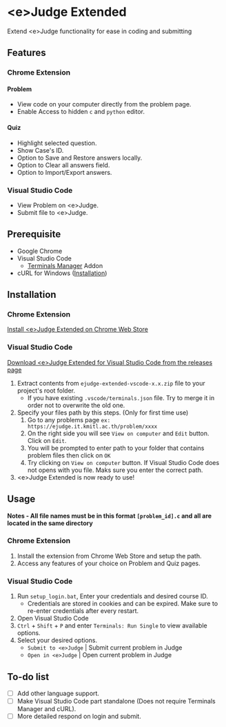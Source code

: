# \<e\>Judge Extended
Extend \<e\>Judge functionality for ease in coding and submitting

## Features
### Chrome Extension
#### Problem
- View code on your computer directly from the problem page.
- Enable Access to hidden `c` and `python` editor.

#### Quiz
- Highlight selected question.
- Show Case's ID.
- Option to Save and Restore answers locally.
- Option to Clear all answers field.
- Option to Import/Export answers.

### Visual Studio Code
- View Problem on \<e\>Judge.
- Submit file to \<e\>Judge.

## Prerequisite

- Google Chrome
- Visual Studio Code
  - [Terminals Manager](https://marketplace.visualstudio.com/items?itemName=fabiospampinato.vscode-terminals) Addon
- cURL for Windows ([Installation](https://stackoverflow.com/a/28757477/))

## Installation

### Chrome Extension
[Install \<e\>Judge Extended on Chrome Web Store](https://chrome.google.com/webstore/detail/%3Ce%3Ejudge-extended/akeabeeepogfafbolmaahdefoimmllna/)

### Visual Studio Code
[Download \<e\>Judge Extended for Visual Studio Code from the releases page](https://github.com/phwt/ejudge-extended/releases)

1. Extract contents from `ejudge-extended-vscode-x.x.zip` file to your project's root folder.
   - If you have existing `.vscode/terminals.json` file. Try to merge it in order not to overwrite the old one.
2. Specify your files path by this steps. (Only for first time use)
   1. Go to any problems page `ex: https://ejudge.it.kmitl.ac.th/problem/xxxx`
   2. On the right side you will see `View on computer` and `Edit` button. Click on `Edit`.
   3. You will be prompted to enter path to your folder that contains problem files then click on `OK`
   4. Try clicking on `View on computer` button. If Visual Studio Code does not opens with you file. Maks sure you enter the correct path.
3. \<e\>Judge Extended is now ready to use!

## Usage

**Notes - All file names must be in this format `[problem_id].c` and all are located in the same directory**

### Chrome Extension
1. Install the extension from Chrome Web Store and setup the path.
2. Access any features of your choice on Problem and Quiz pages.

### Visual Studio Code
1. Run `setup_login.bat`, Enter your credentials and desired course ID.
   - Credentials are stored in cookies and can be expired. Make sure to re-enter credentials after every restart.
2. Open Visual Studio Code
3. `Ctrl` + `Shift` + `P` and enter `Terminals: Run Single` to view available options.
4. Select your desired options.
   - `Submit to <e>Judge` | Submit current problem in <e>Judge
   - `Open in <e>Judge` | Open current problem in <e>Judge

## To-do list
- [ ] Add other language support.
- [ ] Make Visual Studio Code part standalone (Does not require Terminals Manager and cURL).
- [ ] More detailed respond on login and submit.
